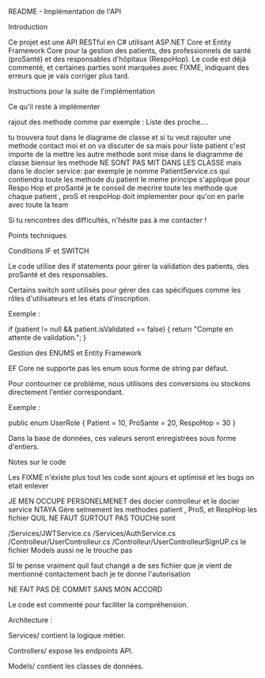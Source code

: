 README - Implémentation de l'API

Introduction

Ce projet est une API RESTful en C# utilisant ASP.NET Core et Entity Framework Core pour la gestion des patients, des professionnels de santé (proSanté) et des responsables d'hôpitaux (RespoHop). Le code est déjà commenté, et certaines parties sont marquées avec FIXME, indiquant des erreurs que je vais corriger plus tard.

Instructions pour la suite de l'implémentation

Ce qu'il reste à implémenter

rajout des methode comme par exemple :
Liste des proche....

tu trouvera tout dans le diagrame de classe et si tu veut rajouter une methode contact moi et on va discuter de sa mais pour liste patient c'est importe de la mettre les autre methode sont mise dans le diagramme de classe biensur les methode NE SONT PAS MIT DANS LES CLASSE mais dans le docier service:
par exemple je nomme PatientService.cs qui contiendra toute les methode du patient le meme principe s'applique pour Respo Hop et proSanté
je te conseil de mecrire toute les methode que chaque patient , proS et respoHop doit implementer pour qu'on en parle avec toute la team 

Si tu rencontres des difficultés, n'hésite pas à me contacter !

Points techniques

Conditions IF et SWITCH

Le code utilise des if statements pour gérer la validation des patients, des proSanté et des responsables.

Certains switch sont utilisés pour gérer des cas spécifiques comme les rôles d'utilisateurs et les états d'inscription.

Exemple :

if (patient != null && patient.isValidated == false)
{
    return "Compte en attente de validation.";
}

Gestion des ENUMS et Entity Framework

EF Core ne supporte pas les enum sous forme de string par défaut.

Pour contourner ce problème, nous utilisons des conversions ou stockons directement l'entier correspondant.

Exemple :

public enum UserRole
{
    Patient = 10,
    ProSante = 20,
    RespoHop = 30
}

Dans la base de données, ces valeurs seront enregistrées sous forme d'entiers.

Notes sur le code

Les FIXME n'éxiste plus tout les code sont ajours et optimisé et les bugs on etait enlever 

JE MEN OCCUPE PERSONELMENET des docier controlleur et le docier service NTAYA Gère selmement les methodes patient , ProS, et RespHop
les fichier QUIL NE FAUT SURTOUT PAS TOUCHé sont 

 /Services/JWTService.cs
 /Services/AuthService.cs
 /Controlleur/UserControlleur.cs
 /Controlleur/UserControlleurSignUP.cs
 le fichier Models aussi ne le trouche pas 

 SI te pense vraiment quil faut changé a de ses fichier que je vient de mentionné contactement bach je te donne l'autorisation 


NE FAIT PAS DE COMMIT SANS MON ACCORD


Le code est commenté pour faciliter la compréhension.

Architecture :

Services/ contient la logique métier.

Controllers/ expose les endpoints API.

Models/ contient les classes de données.

 
